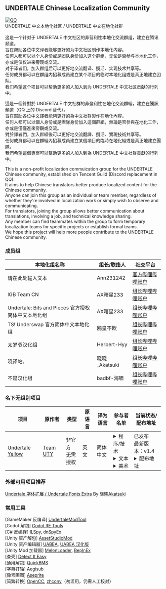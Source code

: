 ## UNDERTALE Chinese Localization Community
[![QQ](https://img.shields.io/badge/QQ频道-undertalezhloc-blue.svg?style=flat-square&color=12b7f5&logo=qq)](https://pd.qq.com/g/undertalezhloc)<br>
UNDERTALE 中文本地化社区 / UNDERTALE 中文在地化社群<br><br>
这是一个针对于 UNDERTALE 中文社区的非营利性本地化交流群组，建立在腾讯频道。<br>
旨在帮助各位中文译者能够更好的为中文社区制作本地化内容。<br>
任何人都可以以个人身份或是团队身份加入这个群组，无论是否参与本地化工作，亦或是仅仅进来旁观或交流。<br>
对于译者们，加入群组后可以更好地交流翻译、揽活、实现技术共享等。<br>
任何成员都可以在群组内招募成员建立某个项目的临时本地化组或是真正地建立团队。<br>
我们希望这个项目可以帮助更多的人加入到为 UNDERTALE 中文社区贡献的行列中。

這是一個針對於 UNDERTALE 中文社群的非盈利性在地化交流群組，建立在騰訊頻道（QQ 上的 Discord 替代）。<br>
旨在幫助各位中文譯者能夠更好的為中文社群製作在地化內容。<br>
任何人都可以以個人身份或是團隊身份加入這個群組，無論是否參與在地化工作，亦或是僅僅進來旁觀或交流。<br>
對於譯者們，加入群組後可以更好地交流翻譯、攬活、實現技術共享等。<br>
任何成員都可以在群組內招募成員建立某個項目的臨時在地化組或是真正地建立團隊。<br>
我們希望這個專案可以幫助更多的人加入到為 UNDERTALE 中文社群貢獻的行列中。

This is a non-profit localization commuication group for the UNDERTALE Chinese community, established on Tencent Guild (Discord replacement in QQ).<br>
It aims to help Chinese translators better produce localized content for the Chinese community.<br>
Anyone can join this group as an individual or team member, regardless of whether they're involved in localization work or simply wish to observe and communicating.<br>
For translators, joining the group allows better communication about translations, involving a job, and technical knowledge sharing.<br>
Any member can find teammates within the group to form temporary localization teams for specific projects or establish formal teams.<br>
We hope this project will help more people contribute to the UNDERTALE Chinese community.

### 成员组
|本地化组名称|组长/联络人|社交平台|
|-|-|-|
请在此处输入文本|Ann231242|[官方哔哩哔哩账户](https://space.bilibili.com/690124338)<br>
IGB Team CN|AX暗星233|[组长哔哩哔哩账户](https://space.bilibili.com/443074427)<br>
Undertale: Bits and Pieces 官方授权简体中文本地化组|AX暗星233|[组长哔哩哔哩账户](https://space.bilibili.com/443074427)<br>
TS! Underswap 官方简体中文本地化组|鸥皇不欧|[组长哔哩哔哩账户](https://space.bilibili.com/277750632)<br>
太岁爷汉化组|Herbert-Hyy|[组长哔哩哔哩账户](https://space.bilibili.com/315533705)<br>
晓译站。|晓晓\_Akatsuki|[组长哔哩哔哩账户](https://space.bilibili.com/666697564)<br>
不是汉化组|badbf-海啸|[组长哔哩哔哩账户](https://space.bilibili.com/358284355)

### 名下无组别项目
|项目|原作者|类型|原语言|译为语言|参与者名单|当前状态/配布地址|
|-|-|-|-|-|-|-|
|[Undertale Yellow](https://gamejolt.com/games/UndertaleYellow/136925)|[Team UTY](https://gamejolt.com/@TeamUTY)|非官方<br>无需授权|英文|简体中文|<details><summary>程序/技术</summary>憨憨羊の宇航鸽鸽<br>天机Ceyase<br>KodLenss<br>芝士纸鸢<br>晓晓\_Akatsuki<br>AX暗星</details><details><summary>文本</summary>天机Ceyase<br>憨憨羊の宇航鸽鸽<br>晓晓\_Akatsuki<br>MurderSans\_MDR<br>全息鲜鱼碎片<br>Miffey<br>静音人<br>幻-\_-风<br>请在此处输入文本<br>Aryen<br>芝士纸鸢<br>Fish\_Toucher<br>KodLenss<br>爱丽丝是金发吗<br>机枪豌豆123<br>Sunshine<br>敏克<br>1个渣渣<br>RustyCotton<br>ShadowNight<br>鸥皇不欧<br>AshleyC\_<br>CLE<br>Frick之心<br>SAIPAN<br>Soc<br>洛白Loris</details><details><summary>美术</summary>芝士纸鸢<br>KodLenss<br>三叶Clover<br>晓晓\_Akatsuki</details>|已发布<br>最新版本：v1.4<details><summary>配布地址</summary>[哔哩哔哩发布视频](https://www.bilibili.com/video/BV1jeFReuESV)<br>[YouTube发布视频](https://www.youtube.com/watch?v=Q3dltfMAy78)<br>[巴哈姆特發佈貼文](https://forum.gamer.com.tw/C.php?bsn=29347&snA=1499)</details>

### 外部可用项目推荐
[Undertale 字体扩展 / Undertale Fonts Extra](https://github.com/XiaoAkatsukiCN/Undertale-Fonts-Extra) By [晓晓Akatsuki](https://github.com/XiaoAkatsukiCN)

### 常用工具
\[GameMaker 反编译\] [UndertaleModTool](https://github.com/UnderminersTeam/UndertaleModTool)<br>
\[Godot 解包\] [Godot RE Tools](https://github.com/GDRETools/gdsdecomp)<br>
\[C# 反编译\] [ILSpy](https://github.com/icsharpcode/ILSpy), [dnSpyEx](https://github.com/dnSpyEx/dnSpy)<br>
\[Unity 资产解包\] [AssetStudioMod](https://github.com/aelurum/AssetStudio)<br>
\[Unity 资产编辑器\] [UABEA](https://github.com/nesrak1/UABEA), [UABEA 汉化版](https://github.com/aopkcn/UABEA-Chinese)<br>
\[Unity Mod 加载器\] [MelonLoader](http://github.com/LavaGang/MelonLoader), [BepInEx](https://github.com/BepInEx/BepInEx)<br>
\[查壳\] [Detect It Easy](https://github.com/horsicq/Detect-It-Easy)<br>
\[通用解包\] [QuickBMS](https://github.com/LittleBigBug/QuickBMS)<br>
\[字幕打轴\] [Aegisub](https://github.com/TypesettingTools/Aegisub)<br>
\[像素画图\] [Aseprite](https://github.com/aseprite/aseprite)<br>
\[简繁转换\] [OpenCC](https://github.com/BYVoid/OpenCC), [zhconv](https://github.com/gumblex/zhconv)（勿滥用，仍需人工校对）